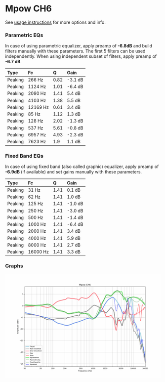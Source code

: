 # Mpow CH6
See [usage instructions](https://github.com/jaakkopasanen/AutoEq#usage) for more options and info.

### Parametric EQs
In case of using parametric equalizer, apply preamp of **-6.8dB** and build filters manually
with these parameters. The first 5 filters can be used independently.
When using independent subset of filters, apply preamp of **-6.7 dB**.

| Type    | Fc       |    Q | Gain    |
|:--------|:---------|:-----|:--------|
| Peaking | 266 Hz   | 0.82 | -3.1 dB |
| Peaking | 1124 Hz  | 1.01 | -6.4 dB |
| Peaking | 2090 Hz  | 1.41 | 5.4 dB  |
| Peaking | 4103 Hz  | 1.38 | 5.5 dB  |
| Peaking | 12169 Hz | 0.61 | 3.4 dB  |
| Peaking | 85 Hz    | 1.12 | 1.3 dB  |
| Peaking | 128 Hz   | 2.02 | -1.3 dB |
| Peaking | 537 Hz   | 5.61 | -0.8 dB |
| Peaking | 6957 Hz  | 4.93 | -2.3 dB |
| Peaking | 7623 Hz  | 1.9  | 1.1 dB  |

### Fixed Band EQs
In case of using fixed band (also called graphic) equalizer, apply preamp of **-6.9dB**
(if available) and set gains manually with these parameters.

| Type    | Fc       |    Q | Gain    |
|:--------|:---------|:-----|:--------|
| Peaking | 31 Hz    | 1.41 | 0.1 dB  |
| Peaking | 62 Hz    | 1.41 | 1.0 dB  |
| Peaking | 125 Hz   | 1.41 | -1.0 dB |
| Peaking | 250 Hz   | 1.41 | -3.0 dB |
| Peaking | 500 Hz   | 1.41 | -1.4 dB |
| Peaking | 1000 Hz  | 1.41 | -6.4 dB |
| Peaking | 2000 Hz  | 1.41 | 3.4 dB  |
| Peaking | 4000 Hz  | 1.41 | 5.9 dB  |
| Peaking | 8000 Hz  | 1.41 | 2.7 dB  |
| Peaking | 16000 Hz | 1.41 | 3.3 dB  |

### Graphs
![](./Mpow%20CH6.png)